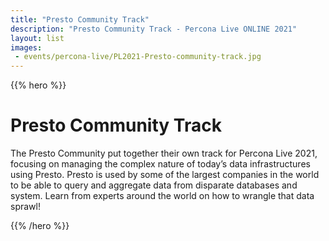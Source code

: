 ```yaml
---
title: "Presto Community Track"
description: "Presto Community Track - Percona Live ONLINE 2021"
layout: list
images:
 - events/percona-live/PL2021-Presto-community-track.jpg
---
```


{{% hero %}}

# Presto Community Track

The Presto Community put together their own track for Percona Live 2021, focusing on managing the complex nature of today’s data infrastructures using Presto.  Presto is used by some of the largest companies in the world to be able to query and aggregate data from disparate databases and system.  Learn from experts around the world on how to wrangle that data sprawl!

{{% /hero %}}

